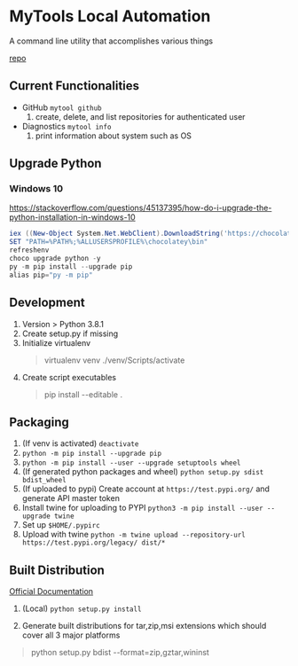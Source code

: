 # MyTools Local Automation

A command line utility that accomplishes various things

[repo](https://github.com/gluo7777/mytools)

## Current Functionalities

- GitHub `mytool github`
    1. create, delete, and list repositories for authenticated user
- Diagnostics `mytool info`
    1. print information about system such as OS

## Upgrade Python

### Windows 10

https://stackoverflow.com/questions/45137395/how-do-i-upgrade-the-python-installation-in-windows-10

```powershell
iex ((New-Object System.Net.WebClient).DownloadString('https://chocolatey.org/install.ps1'))
SET "PATH=%PATH%;%ALLUSERSPROFILE%\chocolatey\bin"
refreshenv
choco upgrade python -y
py -m pip install --upgrade pip
alias pip="py -m pip"
```

## Development

1. Version > Python 3.8.1
2. Create setup.py if missing
3. Initialize virtualenv
    > virtualenv venv
    > ./venv/Scripts/activate
4. Create script executables
    > pip install --editable .

## Packaging

1. (If venv is activated) `deactivate`
1. `python -m pip install --upgrade pip`
1. `python -m pip install --user --upgrade setuptools wheel`
1. (If generated python packages and wheel) `python setup.py sdist bdist_wheel`
1. (If uploaded to pypi) Create account at `https://test.pypi.org/` and generate API master token
1. Install twine for uploading to PYPI `python3 -m pip install --user --upgrade twine`
1. Set up `$HOME/.pypirc`
1. Upload with twine `python -m twine upload --repository-url https://test.pypi.org/legacy/ dist/*`

## Built Distribution

[Official Documentation](https://docs.python.org/3/distutils/builtdist.html)

1. (Local) `python setup.py install`

1. Generate built distributions for tar,zip,msi extensions which should cover all 3 major platforms
> python setup.py bdist --format=zip,gztar,wininst